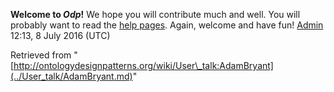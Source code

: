__Welcome to _Odp_!__ We hope you will contribute much and well. 
You will probably want to read the [help pages](http://ontologydesignpatterns.org/wiki/Help:Contents "Help:Contents"). Again, welcome and have fun! [Admin](../User/ValentinaPresutti.md "User:ValentinaPresutti") 12:13, 8 July 2016 (UTC)





Retrieved from "[http://ontologydesignpatterns.org/wiki/User\_talk:AdamBryant](../User_talk/AdamBryant.md)"